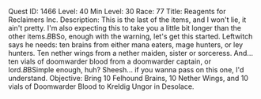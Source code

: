 Quest ID: 1466
Level: 40
Min Level: 30
Race: 77
Title: Reagents for Reclaimers Inc.
Description: This is the last of the items, and I won't lie, it ain't pretty. I'm also expecting this to take you a little bit longer than the other items.$B$BSo, enough with the warning, let's get this started. Leftwitch says he needs: ten brains from either mana eaters, mage hunters, or ley hunters. Ten nether wings from a nether maiden, sister or sorceress. And... ten vials of doomwarder blood from a doomwarder captain, or lord.$B$BSimple enough, huh? Sheesh... if you wanna pass on this one, I'd understand.
Objective: Bring 10 Felhound Brains, 10 Nether Wings, and 10 vials of Doomwarder Blood to Kreldig Ungor in Desolace.
